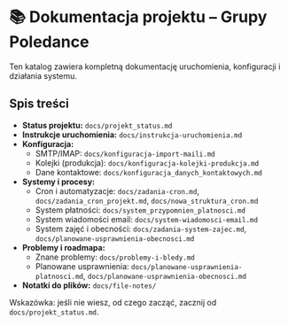 # 📚 Dokumentacja projektu – Grupy Poledance

Ten katalog zawiera kompletną dokumentację uruchomienia, konfiguracji i działania systemu.

## Spis treści

- **Status projektu:** `docs/projekt_status.md`
- **Instrukcje uruchomienia:** `docs/instrukcja-uruchomienia.md`
- **Konfiguracja:**
  - SMTP/IMAP: `docs/konfiguracja-import-maili.md`
  - Kolejki (produkcja): `docs/konfiguracja-kolejki-produkcja.md`
  - Dane kontaktowe: `docs/konfiguracja_danych_kontaktowych.md`
- **Systemy i procesy:**
  - Cron i automatyzacje: `docs/zadania-cron.md`, `docs/zadania_cron_projekt.md`, `docs/nowa_struktura_cron.md`
  - System płatności: `docs/system_przypomnien_platnosci.md`
  - System wiadomości email: `docs/system-wiadomosci-email.md`
  - System zajęć i obecności: `docs/zadania-system-zajec.md`, `docs/planowane-usprawnienia-obecnosci.md`
- **Problemy i roadmapa:**
  - Znane problemy: `docs/problemy-i-bledy.md`
  - Planowane usprawnienia: `docs/planowane-usprawnienia-platnosci.md`, `docs/planowane-usprawnienia-obecnosci.md`
- **Notatki do plików:** `docs/file-notes/`

Wskazówka: jeśli nie wiesz, od czego zacząć, zacznij od `docs/projekt_status.md`.


